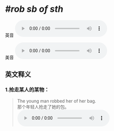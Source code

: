 # ***\#rob sb of sth*** 
英音
<audio src="./media/rob sb of sth1_AAC.aac" controls="controls"></audio>

美音
<audio src="./media/rob sb of sth2_AAC.aac" controls="controls"></audio>



  

英文释义
---
### 1.**抢走某人的某物：**  

 > The young man robbed her of her bag.   
 > 那个年轻人抢走了她的包。    
<audio src="./media/rob-2.aac" controls="controls"></audio>


